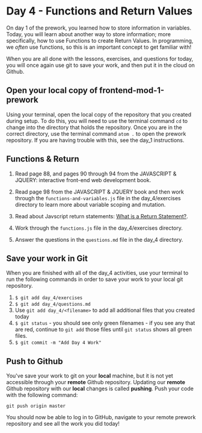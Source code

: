 # Day 4 - Functions and Return Values

On day 1 of the prework, you learned how to store information in variables. Today, you will learn about another way to store information; more specifically, how to use Functions to create Return Values.  In programming, we _often_ use functions, so this is an important concept to get familiar with!

When you are all done with the lessons, exercises, and questions for today, you will once again use git to save your work, and then put it in the cloud on Github.

## Open your local copy of frontend-mod-1-prework

Using your terminal, open the local copy of the repository that you created during setup.  To do this, you will need to use the terminal command `cd` to change into the directory that holds the repository. Once you are in the correct directory, use the terminal command `atom .` to open the prework repository. If you are having trouble with this, see the day_1 instructions.

## Functions & Return

1. Read page 88, and pages 90 through 94 from the JAVASCRIPT & JQUERY: interactive front-end web development book.
1. Read page 98 from the JAVASCRIPT & JQUERY book and then work through the `functions-and-variables.js` file in the day_4/exercises directory to learn more about variable scoping and mutation.
1. Read about Javscript return statements: [What is a Return Statement?](https://codeburst.io/javascript-what-is-the-return-statement-97d8b11a1a0c).

1. Work through the `functions.js` file in the day_4/exercises directory.

1. Answer the questions in the `questions.md` file in the day_4 directory.

## Save your work in Git

When you are finished with all of the day_4 activities, use your terminal to run the following commands in order to save your work to your local git repository.

1. `$ git add day_4/exercises`
1. `$ git add day_4/questions.md`
1. Use `git add day_4/<filename>` to add all additional files that you created today
1. `$ git status` - you should see only green filenames - if you see any that are red, continue to `git add` those files until `git status` shows all green files.
1. `$ git commit -m "Add Day 4 Work"`

## Push to Github

You've save your work to git on your **local** machine, but it is not yet accessible through your **remote** Github repository. Updating our **remote** Github repository with our **local** changes is called **pushing**. Push your code with the following command:

```
git push origin master
```

You should now be able to log in to GitHub, navigate to your remote prework repository and see all the work you did today!
